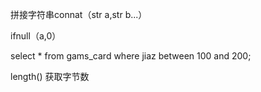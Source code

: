 拼接字符串connat（str a,str b...）

ifnull（a,0）

select * from gams_card where jiaz between 100 and 200;



length() 获取字节数
